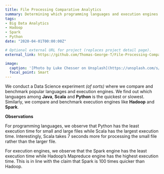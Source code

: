 ```yaml
---
title: File Processing Comparative Analytics
summary: Determining which programming languages and execution engines are the quickest or the slowest at processing files
tags:
- Big Data Analytics
- Hadoop
- Spark
- Python
date: "2020-04-01T00:00:00Z"

# Optional external URL for project (replaces project detail page).
external_link: https://github.com/Thomas-George-T/File-Processing-Comparative-Analytics

image:
  caption: '[Photo by Luke Chesser on Unsplash](https://unsplash.com/s/photos/data?utm_source=unsplash&amp;utm_medium=referral&amp;utm_content=creditCopyText")'
  focal_point: Smart
---
```

We conduct a Data Science experiment *(of sorts)* where we compare and benchmark popular languages and execution engines. We find out which languages among **Java**, **Scala** and **Python** is the quickest or slowest. Similarly, we compare and benchmark execution engines like **Hadoop** and **Spark**.

**Observations**

For programming languages, we observe that Python has the least execution time for small and large files while Scala has the largest execution time. Interestingly, Scala takes 7 seconds more for processing the small file rather than the larger file.

For execution engines, we observe that the Spark engine has the least execution time while Hadoop’s Mapreduce engine has the highest execution time. This is in line with the claim that Spark is 100 times quicker than Hadoop.
